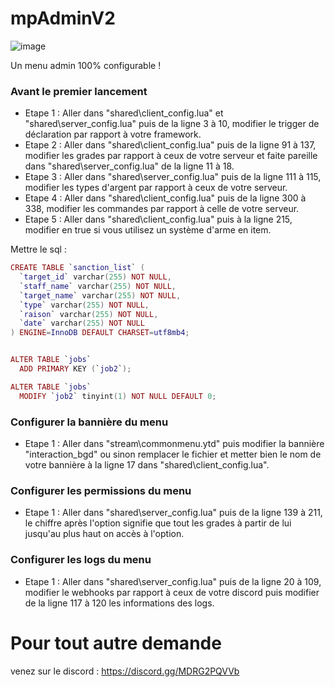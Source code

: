 # mpAdminV2
![image](https://github.com/MaitrePoisson1/Script/assets/134843685/f24993e2-ce3b-4c7e-8721-071137d9205d)

Un menu admin 100% configurable !

### Avant le premier lancement
* Etape 1 : Aller dans "shared\client_config.lua" et "shared\server_config.lua" puis de la ligne 3 à 10, modifier le trigger de déclaration par rapport à votre framework.
* Etape 2 : Aller dans "shared\client_config.lua" puis de la ligne 91 à 137, modifier les grades par rapport à ceux de votre serveur et faite pareille dans "shared\server_config.lua" de la ligne 11 à 18.
* Etape 3 : Aller dans "shared\server_config.lua" puis de la ligne 111 à 115, modifier les types d'argent par rapport à ceux de votre serveur.
* Etape 4 : Aller dans "shared\client_config.lua" puis de la ligne 300 à 338, modifier les commandes par rapport à celle de votre serveur.
* Etape 5 : Aller dans "shared\client_config.lua" puis à la ligne 215, modifier en true si vous utilisez un système d'arme en item.

Mettre le sql : 
```lua
CREATE TABLE `sanction_list` (
  `target_id` varchar(255) NOT NULL,
  `staff_name` varchar(255) NOT NULL,
  `target_name` varchar(255) NOT NULL,
  `type` varchar(255) NOT NULL,
  `raison` varchar(255) NOT NULL,
  `date` varchar(255) NOT NULL
) ENGINE=InnoDB DEFAULT CHARSET=utf8mb4;


ALTER TABLE `jobs`
  ADD PRIMARY KEY (`job2`);

ALTER TABLE `jobs`
  MODIFY `job2` tinyint(1) NOT NULL DEFAULT 0;
  ```

### Configurer la bannière du menu
* Etape 1 : Aller dans "stream\commonmenu.ytd" puis modifier la bannière "interaction_bgd" ou sinon remplacer le fichier et metter bien le nom de votre bannière à la ligne 17 dans "shared\client_config.lua".

### Configurer les permissions du menu
* Etape 1 : Aller dans "shared\server_config.lua" puis de la ligne 139 à 211, le chiffre après l'option signifie que tout les grades à partir de lui jusqu'au plus haut on accès à l'option.

### Configurer les logs du menu
* Etape 1 : Aller dans "shared\server_config.lua" puis de la ligne 20 à 109, modifier le webhooks par rapport à ceux de votre discord puis modifier de la ligne 117 à 120 les informations des logs.

# Pour tout autre demande 
venez sur le discord : https://discord.gg/MDRG2PQVVb
